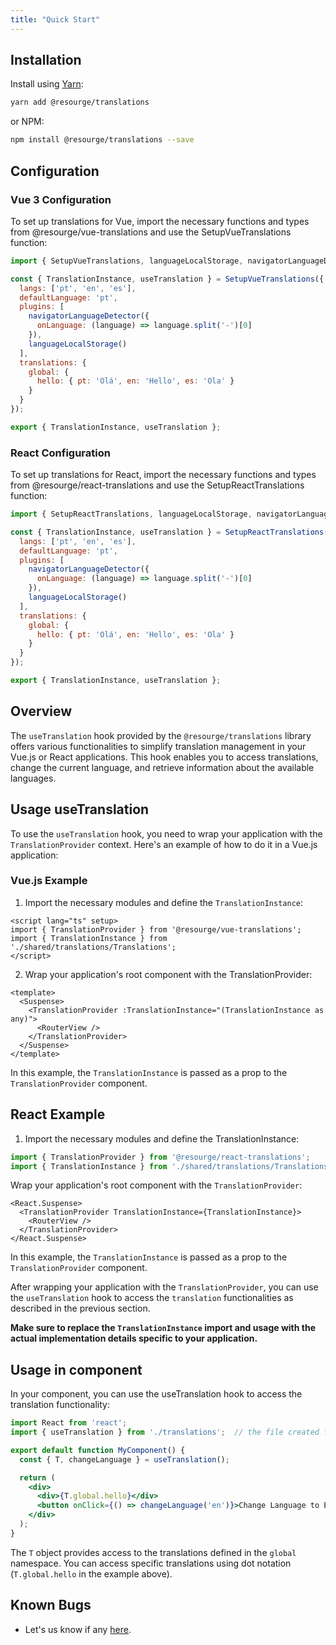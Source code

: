 ```yaml
---
title: "Quick Start"
---
```


## Installation

Install using [Yarn](https://yarnpkg.com):

```sh
yarn add @resourge/translations
```

or NPM:

```sh
npm install @resourge/translations --save
```

## Configuration

### Vue 3 Configuration

To set up translations for Vue, import the necessary functions and types from @resourge/vue-translations and use the SetupVueTranslations function:

```jsx
import { SetupVueTranslations, languageLocalStorage, navigatorLanguageDetector } from '@resourge/vue-translations';

const { TranslationInstance, useTranslation } = SetupVueTranslations({
  langs: ['pt', 'en', 'es'],
  defaultLanguage: 'pt',
  plugins: [
    navigatorLanguageDetector({
      onLanguage: (language) => language.split('-')[0]
    }),
    languageLocalStorage()
  ],
  translations: {
    global: {
      hello: { pt: 'Olá', en: 'Hello', es: 'Ola' }
    }
  }
});

export { TranslationInstance, useTranslation };

```

### React Configuration

To set up translations for React, import the necessary functions and types from @resourge/react-translations and use the SetupReactTranslations function:

```jsx
import { SetupReactTranslations, languageLocalStorage, navigatorLanguageDetector } from '@resourge/react-translations';

const { TranslationInstance, useTranslation } = SetupReactTranslations({
  langs: ['pt', 'en', 'es'],
  defaultLanguage: 'pt',
  plugins: [
    navigatorLanguageDetector({
      onLanguage: (language) => language.split('-')[0]
    }),
    languageLocalStorage()
  ],
  translations: {
    global: {
      hello: { pt: 'Olá', en: 'Hello', es: 'Ola' }
    }
  }
});

export { TranslationInstance, useTranslation };

```

## Overview

The `useTranslation` hook provided by the `@resourge/translations` library offers various functionalities to simplify translation management in your Vue.js or React applications. This hook enables you to access translations, change the current language, and retrieve information about the available languages.

## Usage useTranslation

To use the `useTranslation` hook, you need to wrap your application with the `TranslationProvider` context. Here's an example of how to do it in a Vue.js application:

### Vue.js Example

1. Import the necessary modules and define the `TranslationInstance`:

```vue
<script lang="ts" setup>
import { TranslationProvider } from '@resourge/vue-translations';
import { TranslationInstance } from './shared/translations/Translations';
</script>
```
2. Wrap your application's root component with the TranslationProvider:

```vue
<template>
  <Suspense>
    <TranslationProvider :TranslationInstance="(TranslationInstance as any)">
      <RouterView />
    </TranslationProvider>
  </Suspense>
</template>

```
In this example, the `TranslationInstance` is passed as a prop to the `TranslationProvider` component.

## React Example

1. Import the necessary modules and define the TranslationInstance:

```javascript
import { TranslationProvider } from '@resourge/react-translations';
import { TranslationInstance } from './shared/translations/Translations';
```

Wrap your application's root component with the `TranslationProvider`:

```tsx
<React.Suspense>
  <TranslationProvider TranslationInstance={TranslationInstance}>
    <RouterView />
  </TranslationProvider>
</React.Suspense>
```

In this example, the `TranslationInstance` is passed as a prop to the `TranslationProvider` component.

After wrapping your application with the `TranslationProvider`, you can use the `useTranslation` hook to access the `translation` functionalities as described in the previous section.

**Make sure to replace the `TranslationInstance` import and usage with the actual implementation details specific to your application.**

## Usage in component

In your component, you can use the useTranslation hook to access the translation functionality:

```jsx
import React from 'react';
import { useTranslation } from './translations';  // the file created for the instance above configured

export default function MyComponent() {
  const { T, changeLanguage } = useTranslation();

  return (
    <div>
      <div>{T.global.hello}</div>
      <button onClick={() => changeLanguage('en')}>Change Language to English</button>
    </div>
  );
}

```

The `T` object provides access to the translations defined in the `global` namespace. You can access specific translations using dot notation (`T.global.hello` in the example above).

## Known Bugs

- Let's us know if any <a href="https://github.com/resourge/translations/issues">here</a>.
